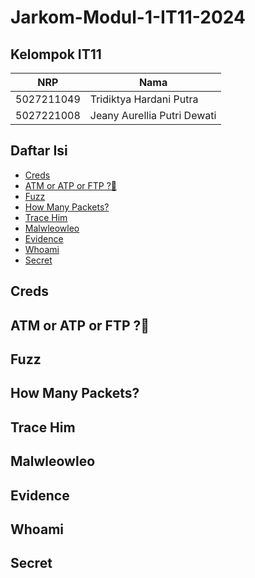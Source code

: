 # Jarkom-Modul-1-IT11-2024

## Kelompok IT11
| NRP | Nama |
| ------ | ------ |
| 5027211049 | Tridiktya Hardani Putra |
| 5027221008 | Jeany Aurellia Putri Dewati |

## Daftar Isi
- [Creds](#creds)
- [ATM or ATP or FTP ?🤔](#atm-or-atp-or-ftp-)
- [Fuzz](#fuzz)
- [How Many Packets?](#how-many-packets)
- [Trace Him](#trace-him)
- [Malwleowleo](#malwleowleo)
- [Evidence](#evidence)
- [Whoami](#whoami)
- [Secret](#secret)

## Creds
## ATM or ATP or FTP ?🤔
## Fuzz
## How Many Packets?
## Trace Him
## Malwleowleo
## Evidence
## Whoami
## Secret
